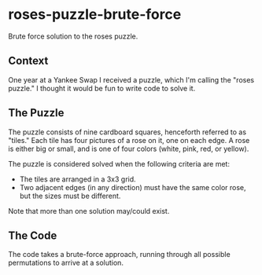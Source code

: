# roses-puzzle-brute-force
Brute force solution to the roses puzzle.

## Context

One year at a Yankee Swap I received a puzzle, which I'm calling the "roses puzzle."  I thought it would be fun to write code to solve it.

## The Puzzle

The puzzle consists of nine cardboard squares, henceforth referred to as "tiles."  Each tile has four pictures of a rose on it, one on each edge.  A rose is either big or small, and is one of four colors (white, pink, red, or yellow).

The puzzle is considered solved when the following criteria are met:

* The tiles are arranged in a 3x3 grid.
* Two adjacent edges (in any direction) must have the same color rose, but the sizes must be different.

Note that more than one solution may/could exist.

## The Code

The code takes a brute-force approach, running through all possible permutations to arrive at a solution.
